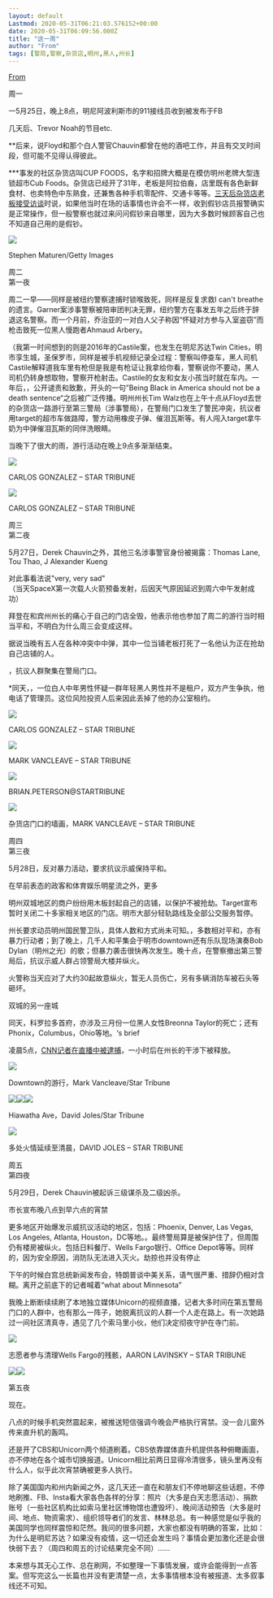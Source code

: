 ```yaml
---
layout: default
Lastmod: 2020-05-31T06:21:03.576152+00:00
date: 2020-05-31T06:09:56.000Z
title: "这一周"
author: "From"
tags: [警局,警察,杂货店,明州,黑人,州长]
---
```


[From](https://www.douban.com/note/764950035/?dt_dapp=1)  

周一

一5月25日，晚上8点，明尼阿波利斯市的911接线员收到被发布于FB

几天后、Trevor Noah的节目etc.

\*\*后来，说Floyd和那个白人警官Chauvin都曾在他的酒吧工作，并且有交叉时间段，但可能不见得认得彼此。

\*\*\*事发的社区杂货店叫CUP FOODS，名字和招牌大概是在模仿明州老牌大型连锁超市Cub Foods。杂货店已经开了31年，老板是阿拉伯裔，店里既有各色新鲜食材、也卖特色中东熟食，还兼售各种手机零配件、交通卡等等。[三天后杂货店老板接受访谈](https://minnesota.cbslocal.com/2020/05/28/owner-of-cup-foods-where-police-first-encountered-george-floyd-calls-for-justice/)时说，如果他当时在场的话事情也许会不一样，收到假钞店员报警确实是正常操作，但一般警察也就过来问问假钞来自哪里，因为大多数时候顾客自己也不知道自己用的是假钞。

![](https://images.weserv.nl/?url=https%3A//img9.doubanio.com/view/note/l/public/p73027386.jpg)

Stephen Maturen/Getty Images

周二  
第一夜

周二一早——同样是被纽约警察逮捕时锁喉致死，同样是反复求救I can't breathe的遗言。Garner案涉事警察被陪审团判决无罪，纽约警方在事发五年之后终于辞退这名警察。而一个月前，乔治亚的一对白人父子称因“怀疑对方参与入室盗窃”而枪击致死一位黑人慢跑者Ahmaud Arbery。

（我第一时间想到的则是2016年的Castile案，也发生在明尼苏达Twin Cities，明市孪生城，圣保罗市，同样是被手机视频记录全过程：警察叫停查车，黑人司机Castile解释道我车里有枪但是我是有枪证让我拿给你看，警察说你不要动，黑人司机仍转身想取物，警察开枪射击。Castile的女友和女友小孩当时就在车内。一年后，，公开谴责和致歉，开头的一句”Being Black in America should not be a death sentence“之后被广泛传播。明州州长Tim Walz也在上午十点从Floyd去世的杂货店一路游行至第三警局（涉事警局），在警局门口发生了警民冲突，抗议者用target的超市车做路障，警方动用橡皮子弹、催泪瓦斯等。有人闯入target拿牛奶为中弹催泪瓦斯的同伴洗眼睛。

当晚下了很大的雨，游行活动在晚上9点多渐渐结束。

![](https://images.weserv.nl/?url=https%3A//img9.doubanio.com/view/note/l/public/p73029039.jpg)

CARLOS GONZALEZ – STAR TRIBUNE

![](https://images.weserv.nl/?url=https%3A//img9.doubanio.com/view/note/l/public/p73029826.jpg)

CARLOS GONZALEZ – STAR TRIBUNE

周三  
第二夜

5月27日，Derek Chauvin之外，其他三名涉事警官身份被揭露：Thomas Lane, Tou Thao, J Alexander Kueng

对此事看法说"very, very sad"  
（当天SpaceX第一次载人火箭预备发射，后因天气原因延迟到周六中午发射成功）

拜登在和宾州州长的痛心于自己的门店全毁，他表示他也参加了周二的游行当时相当平和，不明白为什么周三会变成这样。

据说当晚有五人在各种冲突中中弹，其中一位当铺老板打死了一名他认为正在抢劫自己店铺的人。

，抗议人群聚集在警局门口。

\*同天，，一位白人中年男性怀疑一群年轻黑人男性并不是租户，双方产生争执，他电话了管理员。这位风险投资人后来因此丢掉了他的办公室租约。

![](https://images.weserv.nl/?url=https%3A//img9.doubanio.com/view/note/l/public/p73029835.jpg)

CARLOS GONZALEZ – STAR TRIBUNE

![](https://images.weserv.nl/?url=https%3A//img9.doubanio.com/view/note/l/public/p73029837.jpg)

MARK VANCLEAVE – STAR TRIBUNE

![](https://images.weserv.nl/?url=https%3A//img9.doubanio.com/view/note/l/public/p73030025.jpg)

BRIAN.PETERSON@STARTRIBUNE

![](https://images.weserv.nl/?url=https%3A//img9.doubanio.com/view/note/l/public/p73029392.jpg)

杂货店门口的墙画，MARK VANCLEAVE – STAR TRIBUNE

周四  
第三夜

5月28日，反对暴力活动，要求抗议示威保持平和。

在早前表态的政客和体育娱乐明星流之外，更多

明州双城地区的商户纷纷用木板封起自己的店铺，以保护不被抢劫。Target宣布暂时关闭二十多家相关地区的门店。明市大部分轻轨路线及全部公交服务暂停。

州长要求动员明州国民警卫队，具体人数和方式尚未可知。，多数相对平和，亦有暴力行动者；到了晚上，几千人和平集会于明市downtown还有乐队现场演奏Bob Dylan（明州之光）的歌；但暴力袭击很快再次发生。晚十点，在警察撤出第三警局后，抗议示威人群占领警局大楼并纵火。

火警称当天应对了大约30起故意纵火，暂无人员伤亡，另有多辆消防车被石头等砸坏。

双城的另一座城

同天，科罗拉多首府，亦涉及三月份一位黑人女性Breonna Taylor的死亡；还有Phonix，Columbus，Ohio等地。‘s brief

凌晨5点，[CNN记者在直播中被逮捕](https://www.startribune.com/cnn-reporter-arrested-on-live-tv-let-go-after-gov-tim-walz-intervened/570860202/)，一小时后在州长的干涉下被释放。

![](https://images.weserv.nl/?url=https%3A//img9.doubanio.com/view/note/l/public/p73032591.jpg)

Downtown的游行，Mark Vancleave/Star Tribune

![](https://images.weserv.nl/?url=https%3A//img9.doubanio.com/view/note/l/public/p73032279.jpg)![](https://images.weserv.nl/?url=https%3A//img9.doubanio.com/view/note/l/public/p73032787.jpg)![](https://images.weserv.nl/?url=https%3A//img9.doubanio.com/view/note/l/public/p73032474.jpg)

Hiawatha Ave，David Joles/Star Tribune

![](https://images.weserv.nl/?url=https%3A//img9.doubanio.com/view/note/l/public/p73031743.jpg)

多处火情延续至清晨，DAVID JOLES – STAR TRIBUNE

周五  
第四夜

5月29日，Derek Chauvin被起诉三级谋杀及二级凶杀。

市长宣布晚八点到早六点的宵禁

更多地区开始爆发示威抗议活动的地区，包括：Phoenix, Denver, Las Vegas, Los Angeles, Atlanta, Houston，DC等地。。最终警局算是被保护住了，但周围仍有楼房被纵火。包括日料餐厅、Wells Fargo银行、Office Depot等等。同样的，因为安全原因，消防队无法进入灭火。劫掠也并没有停止

下午的时候白宫总统新闻发布会，特朗普谈中美关系，语气很严重、措辞仍相对含糊。离开之前底下的记者喊着“what about Minnesota”

我晚上断断续续刷了本地独立媒体Unicorn的视频直播，记者大多时间在第五警局门口的人群中，也有那么一阵子，她脱离抗议的人群一个人走在路上。有一次她路过一间社区清真寺，遇见了几个索马里小伙，他们决定彻夜守护在寺门前。

![](https://images.weserv.nl/?url=https%3A//img9.doubanio.com/view/note/l/public/p73035847.jpg)

志愿者参与清理Wells Fargo的残骸，AARON LAVINSKY – STAR TRIBUNE

![](https://images.weserv.nl/?url=https%3A//img9.doubanio.com/view/note/l/public/p73035872.jpg)![](https://images.weserv.nl/?url=https%3A//img9.doubanio.com/view/note/l/public/p73035875.jpg)

第五夜

现在。

八点的时候手机突然震起来，被推送短信强调今晚会严格执行宵禁。没一会儿窗外传来直升机的轰鸣。

还是开了CBS和Unicorn两个频道刷着。CBS依靠媒体直升机提供各种俯瞰画面，亦不停地在各个城市切换报道。Unicorn相比前两日显得冷清很多，镜头里再没有什么人，似乎此次宵禁确被更多人执行。

除了美国国内和州内新闻之外，这几天还一直在和朋友们不停地聊这些话题，不停地刷推、FB、Insta看大家各色各样的分享：照片（大多是白天志愿活动）、捐款账号（一些社区机构比如索马里社区博物馆也遭毁坏）、晚间活动预告（大多是时间、地点、物资需求）、组织领导者们的发言、林林总总。有一种感觉是似乎我的美国同学也同样震惊和茫然。我问的很多问题，大家也都没有明确的答案，比如：为什么是明尼苏达？如果没有疫情，这一切还会发生吗？事情会更加激化还是会很快弱下去？（周四和周五的讨论结果完全不同）……

本来想与其无心工作、总在刷网，不如整理一下事情发展，或许会能得到一点答案。但写完这么一长篇也并没有更清楚一点，太多事情根本没有被报道、太多叙事线还不可知。

